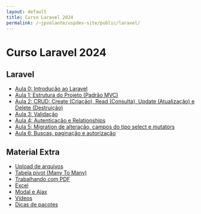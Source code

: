 ```yaml
---
layout: default
title: Curso Laravel 2024
permalink: /~jpvolante/uspdev-site/public/laravel/
---
```


# Curso Laravel 2024

## Laravel
- [Aula 0: Introdução ao Laravel](/~jpvolante/uspdev-site/public/laravel/aula-0-introducao)
- [Aula 1: Estrutura do Projeto (Padrão MVC)](/~jpvolante/uspdev-site/public/laravel/aula-1-estrutura-projeto)
- [Aula 2: CRUD: Create (Criação), Read (Consulta), Update (Atualização) e Delete (Destruição)
    ](/~jpvolante/uspdev-site/public/laravel/aula-2-crud)
- [Aula 3: Validação](/~jpvolante/uspdev-site/public/laravel/aula-3-validacao)
- [Aula 4: Autenticação e Relationships](/~jpvolante/uspdev-site/public/laravel/aula-4-autenticacao)
- [Aula 5: Migration de alteração, campos do tipo select e mutators](/~jpvolante/uspdev-site/public/laravel/aula-5-migration)
- [Aula 6: Buscas, paginação e autorização](/~jpvolante/uspdev-site/public/laravel/aula-6-buscas)

## Material Extra
- [Upload de arquivos](/~jpvolante/uspdev-site/public/laravel/aula-0-introducao)
- [Tabela pivot (Many To Many)](/~jpvolante/uspdev-site/public/laravel/aula-0-introducao)
- [Trabalhando com PDF](/~jpvolante/uspdev-site/public/laravel/aula-0-introducao)
- [Excel](/~jpvolante/uspdev-site/public/laravel/aula-0-introducao)
- [Modal e Ajax](/~jpvolante/uspdev-site/public/laravel/aula-0-introducao)
- [Vídeos](/~jpvolante/uspdev-site/public/laravel/aula-0-introducao)
- [Dicas de pacotes](/~jpvolante/uspdev-site/public/laravel/aula-0-introducao)

